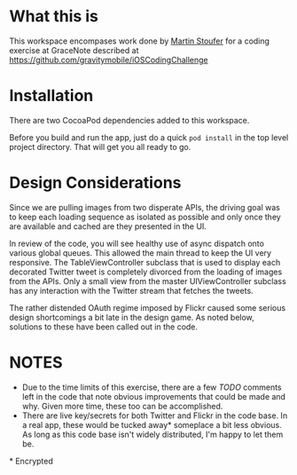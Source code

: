 What this is
===
This workspace encompases work done by [Martin Stoufer](mcstoufer@speakeasy.net) for a coding exercise at GraceNote described at <https://github.com/gravitymobile/iOSCodingChallenge>

Installation
===
There are two CocoaPod dependencies added to this workspace.

Before you build and run the app, just do a quick
`pod install`
in the top level project directory. That will get you all ready to go.

Design Considerations
===
Since we are pulling images from two disperate APIs, the driving goal was to keep each loading sequence as isolated as possible and only once they are available and cached are they presented in the UI.

In review of the code, you will see healthy use of async dispatch onto various global queues. This allowed the main thread to keep the UI very responsive.
The TableViewController subclass that is used to display each decorated Twitter tweet is completely divorced from the loading of images from the APIs. Only a small view from the master UIViewController subclass has any interaction with the Twitter stream that fetches the tweets.

The rather distended OAuth regime imposed by Flickr caused some serious design shortcomings a bit late in the design game. As noted below, solutions to these have been called out in the code.

NOTES
===
* Due to the time limits of this exercise, there are a few _TODO_ comments left in the code that note obvious improvements that could be made and why. Given more time, these too can be accomplished.
* There are live key/secrets for both Twitter and Flickr in the code base. In a real app, these would be tucked away* someplace a bit less obvious. As long as this code base isn't widely distributed, I'm happy to let them be.


\* Encrypted
